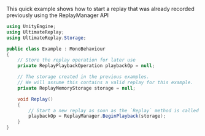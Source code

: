 ﻿
This quick example shows how to start a replay that was already recorded previously using the ReplayManager API

```cs
using UnityEngine;
using UltimateReplay;
using UltimateReplay.Storage;

public class Example : MonoBehaviour
{
    // Store the replay operation for later use
    private ReplayPlaybackOperation playbackOp = null;

    // The storage created in the previous examples. 
    // We will assume this contains a valid replay for this example.
    private ReplayMemoryStorage storage = null;

    void Replay()
    {
        // Start a new replay as soon as the `Replay` method is called
        playbackOp = ReplayManager.BeginPlayback(storage);
    }
}
```
